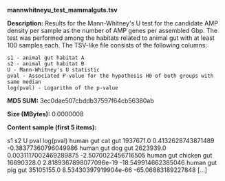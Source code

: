 **mannwhitneyu_test_mammalguts.tsv**

**Description:**	Results for the Mann-Whitney's U test for the candidate AMP density per sample
                        as the number of AMP genes per assembled Gbp. The test was performed among the
                        habitats related to animal gut with at least 100 samples each. The TSV-like 
                        file consists of the following columns:

    s1 - animal gut habitat A
    s2 - animal gut habitat B
    U - Mann-Whitney's U statistic
    pval - Associated P-value for the hypothesis H0 of both groups with same median
    log(pval) - Logarithm of the p-value

**MD5 SUM:**	3ec0dae507cbddb37597f64cb56380ab

**Size (MBytes):**	0.0000008

**Content sample (first 5 items):**

s1	s2	U	pval	log(pval)
human gut	cat gut	1937671.0	0.4132628743871489	-0.38377360796049986
human gut	dog gut	2623939.0	0.0031117002469289875	-2.5070022456716505
human gut	chicken gut	16690328.0	2.8189367898077096e-19	-18.549914662385046
human gut	pig gut	35105155.0	8.53430397919904e-66	-65.06883189227848
[...]
